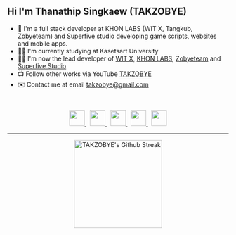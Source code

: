 <h2>Hi I'm Thanathip Singkaew (TAKZOBYE)</h2>

- 🧠 I'm a full stack developer at KHON LABS (WIT X, Tangkub, Zobyeteam) and Superfive studio developing game scripts, websites and mobile apps.
- 🧑‍🎓 I'm currently studying at Kasetsart University
- 🧑‍💻 I'm now the lead developer of [WIT X](https://witx.app), [KHON LABS](https://khonlabs.com), [Zobyeteam](https://zobyeteam.com) and [Superfive Studio](https://github.com/SuperfiveStudio)
- 📺 Follow other works via YouTube [TAKZOBYE](https://youtube.com/@takzobye)
- ✉️ Contact me at email takzobye@gmail.com

<br>
<p align=center>
  <a href="https://www.facebook.com/takzobye/">
    <img width="35" src="https://img2.pic.in.th/pic/image278ce93a82b57226.png" />
  </a>
  &nbsp;
  <a href="https://instagram.com/takzobye/">
    <img width="35" src="https://img2.pic.in.th/pic/imagefab5e0123dfc9902.png">
  </a>
  &nbsp;
  <a href="https://x.com/takzobye">
    <img width="35" src="https://img5.pic.in.th/file/secure-sv1/imagea77cc9bd0f7e2992.png">
  </a>
  &nbsp;
  <a href="https://discord.gg/sJ6PJ7C">
    <img width="35" src="https://img5.pic.in.th/file/secure-sv1/image13de38182f33305e.png">
  </a>
  &nbsp;
  <a href="https://youtube.com/@takzobye">
    <img width="35" src="https://img2.pic.in.th/pic/imagea6786888838ca79d.png">
  </a>
</p>

<hr>

<p align=center>
  <img height="200" src="https://streak-stats.demolab.com/?user=takzobye&theme=dracula" alt="TAKZOBYE's Github Streak">
  
  <br>
  <!-- 
  <img height="150" src="https://takzobye-github-readme-stats.vercel.app/api?username=takzobye&hide=issues,contribs&show_icons=true&theme=radical&layout=compact" alt="TAKZOBYE"s Github Top Langs (Loading..., Please refresh website.)">
  <img height="150" src="https://takzobye-github-readme-stats.vercel.app/api/top-langs/?username=takzobye&show_icons=true&theme=radical&layout=compact" alt="TAKZOBYE's Github Stats (Loading..., Please refresh website.)">
  -->
</p>
<!-- 
<p align=center>
  <a href="https://skillicons.dev">
    <img src="https://skillicons.dev/icons?i=lua,dart,flutter,arduino,html,css,js,jquery,tailwind,php,vue,react,nextjs,nodejs,express,mysql,mongodb,firebase,nginx,linux,aws,azure,gcp,git,github,githubactions,docker,cloudflare" />
  </a>
</p>
-->
